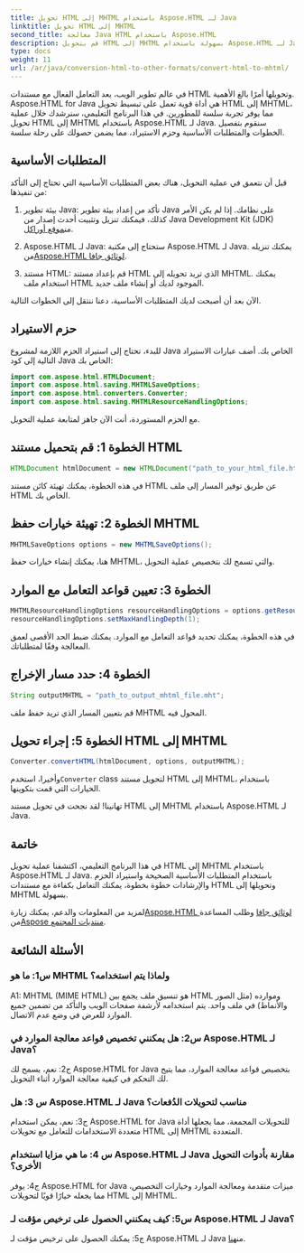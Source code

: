 ```yaml
---
title: تحويل HTML إلى MHTML باستخدام Aspose.HTML لـ Java
linktitle: تحويل HTML إلى MHTML
second_title: معالجة Java HTML باستخدام Aspose.HTML
description: قم بتحويل HTML إلى MHTML بسهولة باستخدام Aspose.HTML لـ Java. اتبع دليلنا خطوة بخطوة لتحويل HTML إلى MHTML بكفاءة.
type: docs
weight: 11
url: /ar/java/conversion-html-to-other-formats/convert-html-to-mhtml/
---
```

في عالم تطوير الويب، يعد التعامل الفعال مع مستندات HTML وتحويلها أمرًا بالغ الأهمية. Aspose.HTML for Java هي أداة قوية تعمل على تبسيط تحويل HTML إلى MHTML، مما يوفر تجربة سلسة للمطورين. في هذا البرنامج التعليمي، سنرشدك خلال عملية تحويل HTML إلى MHTML باستخدام Aspose.HTML لـ Java. سنقوم بتفصيل الخطوات والمتطلبات الأساسية وحزم الاستيراد، مما يضمن حصولك على رحلة سلسة.

## المتطلبات الأساسية

قبل أن نتعمق في عملية التحويل، هناك بعض المتطلبات الأساسية التي تحتاج إلى التأكد من تنفيذها:

1. بيئة تطوير Java: تأكد من إعداد بيئة تطوير Java على نظامك. إذا لم يكن الأمر كذلك، فيمكنك تنزيل وتثبيت أحدث إصدار من Java Development Kit (JDK) من[موقع أوراكل](https://www.oracle.com/java/technologies/javase-downloads.html).

2.  Aspose.HTML لـ Java: ستحتاج إلى مكتبة Aspose.HTML لـ Java. يمكنك تنزيله من[Aspose.HTML لوثائق جافا](https://reference.aspose.com/html/java/).

3. مستند HTML: قم بإعداد مستند HTML الذي تريد تحويله إلى MHTML. يمكنك استخدام ملف HTML الموجود لديك أو إنشاء ملف جديد.

الآن بعد أن أصبحت لديك المتطلبات الأساسية، دعنا ننتقل إلى الخطوات التالية.

## حزم الاستيراد

للبدء، تحتاج إلى استيراد الحزم اللازمة لمشروع Java الخاص بك. أضف عبارات الاستيراد التالية إلى كود Java الخاص بك:

```java
import com.aspose.html.HTMLDocument;
import com.aspose.html.saving.MHTMLSaveOptions;
import com.aspose.html.converters.Converter;
import com.aspose.html.saving.MHTMLResourceHandlingOptions;
```

مع الحزم المستوردة، أنت الآن جاهز لمتابعة عملية التحويل.

## الخطوة 1: قم بتحميل مستند HTML

```java
HTMLDocument htmlDocument = new HTMLDocument("path_to_your_html_file.html");
```

في هذه الخطوة، يمكنك تهيئة كائن مستند HTML عن طريق توفير المسار إلى ملف HTML الخاص بك.

## الخطوة 2: تهيئة خيارات حفظ MHTML

```java
MHTMLSaveOptions options = new MHTMLSaveOptions();
```

هنا، يمكنك إنشاء خيارات حفظ MHTML، والتي تسمح لك بتخصيص عملية التحويل.

## الخطوة 3: تعيين قواعد التعامل مع الموارد

```java
MHTMLResourceHandlingOptions resourceHandlingOptions = options.getResourceHandlingOptions();
resourceHandlingOptions.setMaxHandlingDepth(1);
```

في هذه الخطوة، يمكنك تحديد قواعد التعامل مع الموارد. يمكنك ضبط الحد الأقصى لعمق المعالجة وفقًا لمتطلباتك.

## الخطوة 4: حدد مسار الإخراج

```java
String outputMHTML = "path_to_output_mhtml_file.mht";
```

قم بتعيين المسار الذي تريد حفظ ملف MHTML المحول فيه.

## الخطوة 5: إجراء تحويل HTML إلى MHTML

```java
Converter.convertHTML(htmlDocument, options, outputMHTML);
```

 وأخيرا، استخدم`Converter` class لتحويل مستند HTML إلى MHTML، باستخدام الخيارات التي قمت بتكوينها.

تهانينا! لقد نجحت في تحويل مستند HTML إلى MHTML باستخدام Aspose.HTML لـ Java.

## خاتمة

في هذا البرنامج التعليمي، اكتشفنا عملية تحويل HTML إلى MHTML باستخدام Aspose.HTML لـ Java. باستخدام المتطلبات الأساسية الصحيحة واستيراد الحزم والإرشادات خطوة بخطوة، يمكنك التعامل بكفاءة مع مستندات HTML وتحويلها إلى MHTML بسهولة.

 لمزيد من المعلومات والدعم، يمكنك زيارة[Aspose.HTML لوثائق جافا](https://reference.aspose.com/html/java/) وطلب المساعدة من[Aspose منتديات المجتمع](https://forum.aspose.com/).

## الأسئلة الشائعة

### س1: ما هو MHTML ولماذا يتم استخدامه؟

A1: MHTML (MIME HTML) هو تنسيق ملف يجمع بين HTML وموارده (مثل الصور والأنماط) في ملف واحد. يتم استخدامه لأرشفة صفحات الويب والتأكد من تضمين جميع الموارد للعرض في وضع عدم الاتصال.

### س2: هل يمكنني تخصيص قواعد معالجة الموارد في Aspose.HTML لـ Java؟

ج2: نعم، يسمح لك Aspose.HTML for Java بتخصيص قواعد معالجة الموارد، مما يتيح لك التحكم في كيفية معالجة الموارد أثناء التحويل.

### س 3: هل Aspose.HTML لـ Java مناسب لتحويلات الدُفعات؟

ج3: نعم، يمكن استخدام Aspose.HTML for Java للتحويلات المجمعة، مما يجعلها أداة متعددة الاستخدامات للتعامل مع تحويلات HTML إلى MHTML المتعددة.

### س 4: ما هي مزايا استخدام Aspose.HTML لـ Java مقارنة بأدوات التحويل الأخرى؟

ج4: يوفر Aspose.HTML for Java ميزات متقدمة ومعالجة الموارد وخيارات التخصيص، مما يجعله خيارًا قويًا لتحويلات HTML إلى MHTML.

### س5: كيف يمكنني الحصول على ترخيص مؤقت لـ Aspose.HTML لـ Java؟

ج5: يمكنك الحصول على ترخيص مؤقت لـ Aspose.HTML لـ Java من[هنا](https://purchase.aspose.com/temporary-license/).